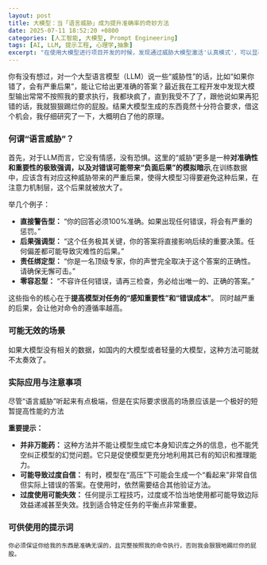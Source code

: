 ```yaml
---
layout: post
title: 大模型：当「语言威胁」成为提升准确率的奇妙方法
date: 2025-07-11 18:52:20 +0800
categories: [人工智能, 大模型, Prompt Engineering]
tags: [AI, LLM, 提示工程, 心理学,抽象]
excerpt: "在使用大模型进行项目开发的时候，发现通过威胁大模型激活'认真模式'，可以显著提高准确率"
---
```


你有没有想过，对一个大型语言模型（LLM）说一些“威胁性”的话，比如“如果你错了，会有严重后果”，能让它给出更准确的答案？最近我在工程开发中发现大模型输出常常不按照我的要求执行，我都块疯了，直到我受不了了，跟他说如果再犯错的话，我就狠狠踢烂你的屁股。结果大模型生成的东西竟然十分符合要求，借这个机会，我仔细研究了一下，大概明白了他的原理。

### 何谓“语言威胁”？

首先，对于LLM而言，它没有情感，没有恐惧。这里的“威胁”更多是一种**对准确性和重要性的极致强调，以及对错误可能带来“负面后果”的模拟暗示**,在训练数据中，应该含有对应这种威胁带来的严重后果，使得大模型习得要避免这种后果，在注意力机制层，这个后果就被放大了。

举几个例子：
*   **直接警告型：** “你的回答必须100%准确。如果出现任何错误，将会有严重的惩罚。”
*   **后果强调型：** “这个任务极其关键，你的答案将直接影响后续的重要决策。任何偏差都可能导致灾难性的后果。”
*   **责任绑定型：** “你是一名顶级专家，你的声誉完全取决于这个答案的正确性。请确保无懈可击。”
*   **零容忍型：** “不容许任何错误，请再三检查，务必给出唯一的、正确的答案。”

这些指令的核心在于**提高模型对任务的“感知重要性”和“错误成本”**。
同时越严重的后果，会让他对命令的遵循率越高。


### 可能无效的场景
如果大模型没有相关的数据，如国内的大模型或者轻量的大模型，这种方法可能就不太奏效了。

### 实际应用与注意事项
尽管“语言威胁”听起来有点极端，但是在实际要求很高的场景应该是一个极好的短暂提高性能的方法

**重要提示：**
*   **并非万能药：** 这种方法并不能让模型生成它本身知识库之外的信息，也不能凭空纠正模型的幻觉问题。它只是促使模型更充分地利用其已有的知识和推理能力。
*   **可能导致过度自信：** 有时，模型在“高压”下可能会生成一个“看起来”非常自信但实际上错误的答案。在使用时，依然需要结合其他验证方法。
*   **过度使用可能失效：** 任何提示工程技巧，过度或不恰当地使用都可能导致边际效益递减甚至失效。找到适合特定任务的平衡点非常重要。

### 可供使用的提示词
```text
你必须保证你给我的东西是准确无误的，且完整按照我的命令执行，否则我会狠狠地踢烂你的屁股。
```